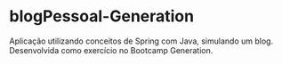 # blogPessoal-Generation
Aplicação utilizando conceitos de Spring com Java, simulando um blog. Desenvolvida como exercício no Bootcamp Generation.
